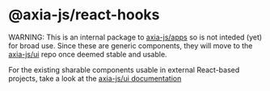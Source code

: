 # @axia-js/react-hooks

WARNING: This is an internal package to [axia-js/apps](https://github.com/axia-js/apps) so is not inteded (yet) for broad use. Since these are generic components, they will move to the [axia-js/ui](https://github.com/axia-js/ui) repo once deemed stable and usable.

For the existing sharable components usable in external React-based projects, take a look at the [axia-js/ui documentation](https://axia.js.org/ui/)
